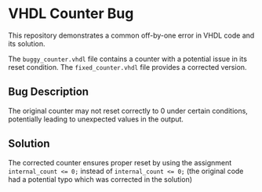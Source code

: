 # VHDL Counter Bug
This repository demonstrates a common off-by-one error in VHDL code and its solution.

The `buggy_counter.vhdl` file contains a counter with a potential issue in its reset condition.  The `fixed_counter.vhdl` file provides a corrected version.

## Bug Description
The original counter may not reset correctly to 0 under certain conditions, potentially leading to unexpected values in the output.

## Solution
The corrected counter ensures proper reset by using the assignment `internal_count <= 0;` instead of `internal_count <= 0;` (the original code had a potential typo which was corrected in the solution)